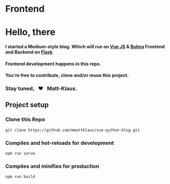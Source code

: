 # Frontend

# Hello, there
#### I started a Medium-style blog. Which will run on [Vue JS](https://vuejs.org) & [Bulma](https://bulma.io) Frontend and Backend on [Flask](https://flask.pocoo.org/)
#### Frontend development happens in this repo.
#### You're free to contribute, clone and/or reuse this project. 

### Stay tuned, &nbsp;  :heart: &nbsp;  Matt-Klaus.

## Project setup

### Clone this Repo
```terminal
git clone https://github.com/mmattklaus/vue-python-blog.git
```

### Compiles and hot-reloads for development
```
npm run serve
```

### Compiles and minifies for production
```
npm run build
```
